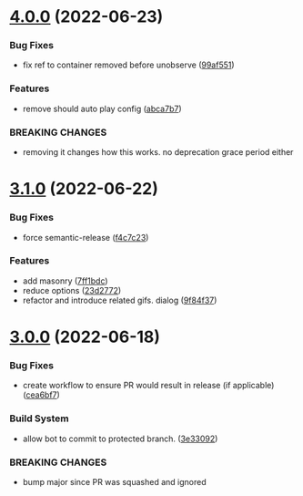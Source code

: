 # [4.0.0](https://github.com/XSlemX/sanity-plugin-asset-source-giphy/compare/v3.1.0...v4.0.0) (2022-06-23)


### Bug Fixes

* fix ref to container removed before unobserve ([99af551](https://github.com/XSlemX/sanity-plugin-asset-source-giphy/commit/99af551189411046f988f52288d3726605180dca))


### Features

* remove should auto play config ([abca7b7](https://github.com/XSlemX/sanity-plugin-asset-source-giphy/commit/abca7b7320c1f080581a25820904ce6ee96c1549))


### BREAKING CHANGES

* removing it changes how this works. no deprecation grace period either

# [3.1.0](https://github.com/XSlemX/sanity-plugin-asset-source-giphy/compare/v3.0.0...v3.1.0) (2022-06-22)


### Bug Fixes

* force semantic-release ([f4c7c23](https://github.com/XSlemX/sanity-plugin-asset-source-giphy/commit/f4c7c2376d3a0899af4806570c5c2cad3b4831c3))


### Features

* add masonry ([7ff1bdc](https://github.com/XSlemX/sanity-plugin-asset-source-giphy/commit/7ff1bdcc279e0c09d70f889c86077d76d34d57fe))
* reduce options ([23d2772](https://github.com/XSlemX/sanity-plugin-asset-source-giphy/commit/23d2772c17e821cf9d67a1ba2652a4d9d1effb49))
* refactor and introduce related gifs. dialog ([9f84f37](https://github.com/XSlemX/sanity-plugin-asset-source-giphy/commit/9f84f37dda967ebcd0ac3861922716ddb172a4bb))

# [3.0.0](https://github.com/XSlemX/sanity-plugin-asset-source-giphy/compare/v2.0.0...v3.0.0) (2022-06-18)


### Bug Fixes

* create workflow to ensure PR would result in release (if applicable) ([cea6bf7](https://github.com/XSlemX/sanity-plugin-asset-source-giphy/commit/cea6bf7b9710f40b536a1116fcc05336add375fa))


### Build System

* allow bot to commit to protected branch. ([3e33092](https://github.com/XSlemX/sanity-plugin-asset-source-giphy/commit/3e33092945f6e931eb78bda4555b90cce26b7782))


### BREAKING CHANGES

* bump major since PR was squashed and ignored
